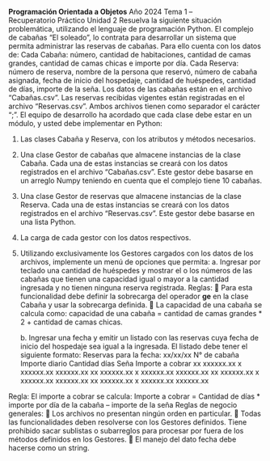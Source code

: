 **Programación Orientada a Objetos**
Año 2024	Tema 1 	– 	
Recuperatorio Práctico Unidad 2
Resuelva la siguiente situación problemática, utilizando el lenguaje de programación Python.
El complejo de cabañas “El soleado”, lo contrata para desarrollar un sistema que permita
administrar las reservas de cabañas. Para ello cuenta con los datos de:
Cada Cabaña: número, cantidad de habitaciones, cantidad de camas grandes, cantidad de camas chicas e importe por día.
Cada Reserva: número de reserva, nombre de la persona que reservó, número de cabaña asignada,
fecha de inicio del hospedaje, cantidad de huéspedes, cantidad de días, importe de la seña.
Los datos de las cabañas están en el archivo “Cabañas.csv”. Las reservas recibidas vigentes están
registradas en el archivo “Reservas.csv”. Ambos archivos tienen como separador el carácter “;”.
El equipo de desarrollo ha acordado que cada clase debe estar en un módulo, y usted debe
implementar en Python:
1. Las clases Cabaña y Reserva, con los atributos y métodos necesarios.
2. Una clase Gestor de cabañas que almacene instancias de la clase Cabaña. Cada una de estas
instancias se creará con los datos registrados en el archivo “Cabañas.csv”. Este gestor debe
basarse en un arreglo Numpy teniendo en cuenta que el complejo tiene 10 cabañas.
3. Una clase Gestor de reservas que almacene instancias de la clase Reserva. Cada una de estas
instancias se creará con los datos registrados en el archivo “Reservas.csv”. Este gestor debe
basarse en una lista Python.
4. La carga de cada gestor con los datos respectivos.
5. Utilizando exclusivamente los Gestores cargados con los datos de los archivos, implemente
un menú de opciones que permita:
    a. Ingresar por teclado una cantidad de huéspedes y mostrar el o los números de las cabañas
que tienen una capacidad igual o mayor a la cantidad ingresada y no tienen ninguna reserva
registrada.
    Reglas:
           Para esta funcionalidad debe definir la sobrecarga del operador __ge__ en la clase
Cabaña y usar la sobrecarga definida.
           La capacidad de una cabaña se calcula como:
capacidad de una cabaña = cantidad de camas grandes * 2 + cantidad de camas chicas.
    
    b. Ingresar una fecha y emitir un listado con las reservas cuya fecha de inicio del hospedaje sea
igual a la ingresada. El listado debe tener el siguiente formato:
Reservas para la fecha: xx/xx/xx
N° de cabaña   Importe diario    Cantidad días    Seña       Importe a cobrar
xx             xxxxxx.xx         x                xxxxxx.xx  xxxxxx.xx
xx             xxxxxx.xx         x                xxxxxx.xx  xxxxxx.xx
xx             xxxxxx.xx         x                xxxxxx.xx  xxxxxx.xx
xx             xxxxxx.xx         x                xxxxxx.xx  xxxxxx.xx

Regla: El importe a cobrar se calcula:
Importe a cobrar = Cantidad de días * importe por día de la cabaña – importe de la seña
Reglas de negocio generales:
 Los archivos no presentan ningún orden en particular.
 Todas las funcionalidades deben resolverse con los Gestores definidos. Tiene prohibido sacar
sublistas o subarreglos para procesar por fuera de los métodos definidos en los Gestores.
 El manejo del dato fecha debe hacerse como un string.